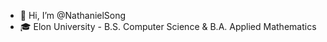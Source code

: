 - 👋 Hi, I’m @NathanielSong
- 🎓 Elon University - B.S. Computer Science & B.A. Applied Mathematics
  
<!---
NathanielSong/NathanielSong is a ✨ special ✨ repository because its `README.md` (this file) appears on your GitHub profile.
You can click the Preview link to take a look at your changes.
--->
